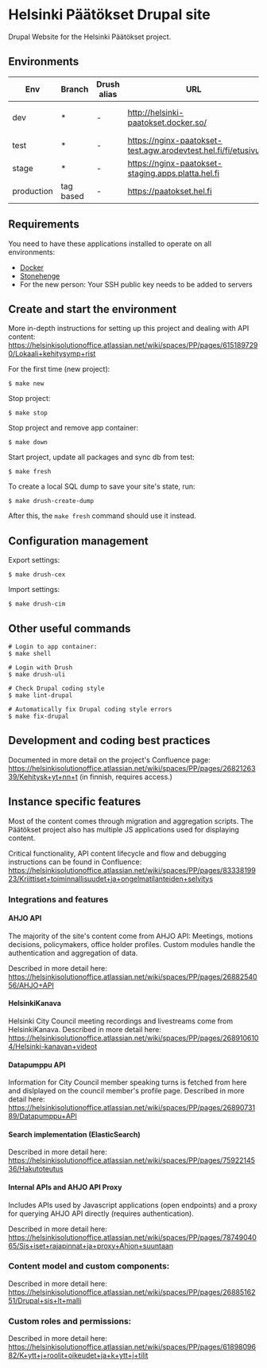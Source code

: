 # Helsinki Päätökset Drupal site

Drupal Website for the Helsinki Päätökset project.

## Environments

Env        | Branch    | Drush alias | URL                                                            | Notes
---------- | --------- | ----------- | -------------------------------------------------------------- | -----
dev        |     *     |      -      | http://helsinki-paatokset.docker.so/                           | Local development environment
test       |     *     |      -      | https://nginx-paatokset-test.agw.arodevtest.hel.fi/fi/etusivu  | Test environment
stage      |     *     |      -      | https://nginx-paatokset-staging.apps.platta.hel.fi             | Staging environment
production | tag based |      -      | https://paatokset.hel.fi                                       | Production environment

## Requirements

You need to have these applications installed to operate on all environments:

- [Docker](https://github.com/druidfi/guidelines/blob/master/docs/docker.md)
- [Stonehenge](https://github.com/druidfi/stonehenge)
- For the new person: Your SSH public key needs to be added to servers

## Create and start the environment

More in-depth instructions for setting up this project and dealing with API content: https://helsinkisolutionoffice.atlassian.net/wiki/spaces/PP/pages/6151897290/Lokaali+kehitysymp+rist

For the first time (new project):

``
$ make new
``

Stop project:

``
$ make stop
``

Stop project and remove app container:

``
$ make down
``

Start project, update all packages and sync db from test:

``
$ make fresh
``

To create a local SQL dump to save your site's state, run:

``
$ make drush-create-dump
``

After this, the `make fresh` command should use it instead.

## Configuration management

Export settings:

``
$ make drush-cex
``

Import settings:

``
$ make drush-cim
``

## Other useful commands
```
# Login to app container:
$ make shell

# Login with Drush
$ make drush-uli

# Check Drupal coding style
$ make lint-drupal

# Automatically fix Drupal coding style errors
$ make fix-drupal
```

## Development and coding best practices
Documented in more detail on the project's Confluence page: https://helsinkisolutionoffice.atlassian.net/wiki/spaces/PP/pages/2682126339/Kehitysk+yt+nn+t (in finnish, requires access.)


## Instance specific features

Most of the content comes through migration and aggregation scripts. The Päätökset project also has multiple JS applications used for displaying content.

Critical functionality, API content lifecycle and flow and debugging instructions can be found in Confluence: https://helsinkisolutionoffice.atlassian.net/wiki/spaces/PP/pages/8333819923/Kriittiset+toiminnallisuudet+ja+ongelmatilanteiden+selvitys

### Integrations and features
#### AHJO API
The majority of the site's content come from AHJO API: Meetings, motions decisions, policymakers, office holder profiles. Custom modules handle the authentication and aggregation of data.

Described in more detail here: https://helsinkisolutionoffice.atlassian.net/wiki/spaces/PP/pages/2688254056/AHJO+API

#### HelsinkiKanava
Helsinki City Council meeting recordings and livestreams come from HelsinkiKanava. Described in more detail here: https://helsinkisolutionoffice.atlassian.net/wiki/spaces/PP/pages/2689106104/Helsinki-kanavan+videot

#### Datapumppu API
Information for City Council member speaking turns is fetched from here and dislplayed on the council member's profile page. Described in more detail here: https://helsinkisolutionoffice.atlassian.net/wiki/spaces/PP/pages/2689073189/Datapumppu+API

#### Search implementation (ElasticSearch)
Described in more detail here: https://helsinkisolutionoffice.atlassian.net/wiki/spaces/PP/pages/7592214536/Hakutoteutus

#### Internal APIs and AHJO API Proxy
Includes APIs used by Javascript applications (open endpoints) and a proxy for querying AHJO API directly (requires authentication).

Described in more detail here: https://helsinkisolutionoffice.atlassian.net/wiki/spaces/PP/pages/7874904065/Sis+iset+rajapinnat+ja+proxy+Ahjon+suuntaan

### Content model and custom components:
Described in more detail here: https://helsinkisolutionoffice.atlassian.net/wiki/spaces/PP/pages/2688516251/Drupal+sis+lt+malli

### Custom roles and permissions:
Described in more detail here: https://helsinkisolutionoffice.atlassian.net/wiki/spaces/PP/pages/6189809682/K+ytt+j+roolit+oikeudet+ja+k+ytt+j+tilit
